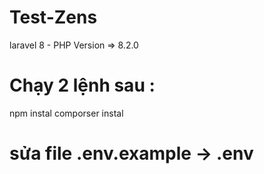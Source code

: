 # Test-Zens
laravel 8 - PHP Version => 8.2.0
# Chạy 2 lệnh sau : 
npm instal
comporser instal

# sửa file .env.example -> .env
